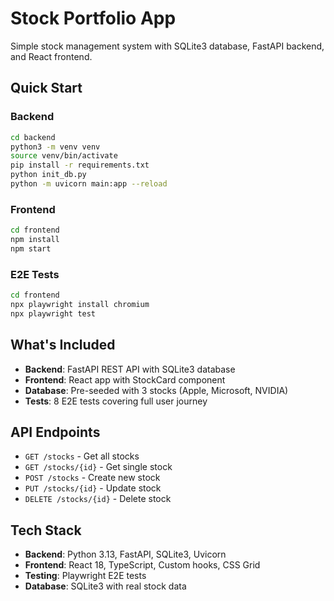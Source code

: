 # Stock Portfolio App

Simple stock management system with SQLite3 database, FastAPI backend, and React frontend.

## Quick Start

### Backend
```bash
cd backend
python3 -m venv venv
source venv/bin/activate
pip install -r requirements.txt
python init_db.py
python -m uvicorn main:app --reload
```

### Frontend
```bash
cd frontend
npm install
npm start
```

### E2E Tests
```bash
cd frontend
npx playwright install chromium
npx playwright test
```

## What's Included

- **Backend**: FastAPI REST API with SQLite3 database
- **Frontend**: React app with StockCard component
- **Database**: Pre-seeded with 3 stocks (Apple, Microsoft, NVIDIA)
- **Tests**: 8 E2E tests covering full user journey

## API Endpoints

- `GET /stocks` - Get all stocks
- `GET /stocks/{id}` - Get single stock
- `POST /stocks` - Create new stock
- `PUT /stocks/{id}` - Update stock
- `DELETE /stocks/{id}` - Delete stock

## Tech Stack

- **Backend**: Python 3.13, FastAPI, SQLite3, Uvicorn
- **Frontend**: React 18, TypeScript, Custom hooks, CSS Grid
- **Testing**: Playwright E2E tests
- **Database**: SQLite3 with real stock data